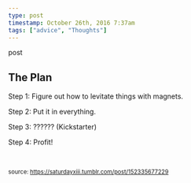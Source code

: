 ```yaml
---
type: post
timestamp: October 26th, 2016 7:37am
tags: ["advice", "Thoughts"]
---
```

post
## The Plan ##
                    


Step 1: Figure out how to levitate things with magnets.

Step 2: Put it in everything.

Step 3: ?????? (Kickstarter)

Step 4: Profit!

<br/>

                
                
                
                
                
                
                                
<small>source: https://saturdayxiii.tumblr.com/post/152335677229</small>
